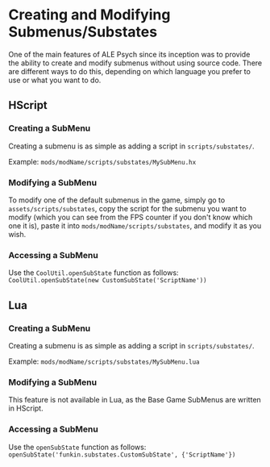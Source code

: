 # Creating and Modifying Submenus/Substates

One of the main features of ALE Psych since its inception was to provide the ability to create and modify submenus without using source code. There are different ways to do this, depending on which language you prefer to use or what you want to do.

## HScript

### Creating a SubMenu

Creating a submenu is as simple as adding a script in `scripts/substates/`.

Example: `mods/modName/scripts/substates/MySubMenu.hx`

### Modifying a SubMenu

To modify one of the default submenus in the game, simply go to `assets/scripts/substates`, copy the script for the submenu you want to modify (which you can see from the FPS counter if you don't know which one it is), paste it into `mods/modName/scripts/substates`, and modify it as you wish.


### Accessing a SubMenu

Use the `CoolUtil.openSubState` function as follows: `CoolUtil.openSubState(new CustomSubState('ScriptName'))`

## Lua

### Creating a SubMenu

Creating a submenu is as simple as adding a script in `scripts/substates/`.

Example: `mods/modName/scripts/substates/MySubMenu.lua`

### Modifying a SubMenu

This feature is not available in Lua, as the Base Game SubMenus are written in HScript.

### Accessing a SubMenu

Use the `openSubState` function as follows: `openSubState('funkin.substates.CustomSubState', {'ScriptName'})`